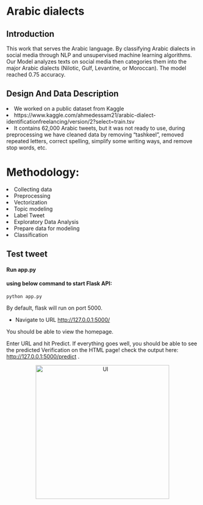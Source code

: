 # Arabic dialects

## Introduction
This work that serves the Arabic language. By classifying Arabic dialects in social media through NLP and unsupervised machine learning algorithms. Our Model analyzes texts on social media then categories them into the major Arabic dialects (Nilotic, Gulf, Levantine, or Moroccan). The model reached 0.75 accuracy.

## Design And Data Description
<li> We worked on a public dataset from Kaggle </li>
<li>https://www.kaggle.com/ahmedessam21/arabic-dialect-
identificationfreelancing/version/2?select=train.tsv </li>
<li>It contains 62,000 Arabic tweets, but it was not ready to use, during preprocessing we have cleaned data by removing “tashkeel”, removed repeated letters, correct spelling, simplify some writing ways, and remove stop words, etc.</li>

# Methodology:
<li> Collecting data </li>
<li> Preprocessing </li>
<li> Vectorization </li>
<li> Topic modeling </li>
<li> Label Tweet </li>
<li> Exploratory Data Analysis </li>
<li> Prepare data for modeling </li>
<li> Classification </li>

## Test tweet
#### Run app.py 

#### using below command to start Flask API:
```python app.py```

By default, flask will run on port 5000.

- Navigate to URL http://127.0.0.1:5000/

You should be able to view the homepage.

Enter URL  and hit Predict.
If everything goes well, you should be able to see the predicted Verification on the HTML page! check the output here: http://127.0.0.1:5000/predict .

<p align="center">
  <img src="ui.png" width="350" title="UI">
</p>
